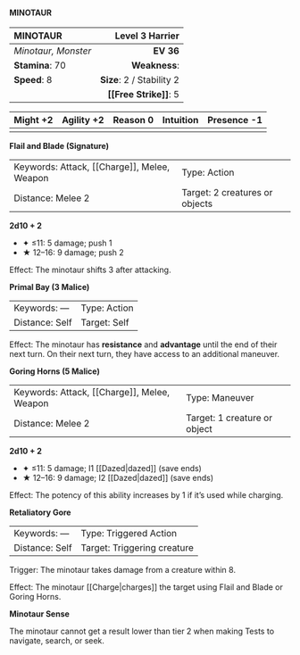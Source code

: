 #### MINOTAUR

| MINOTAUR            |       **Level 3 Harrier** |
| :------------------ | ------------------------: |
| *Minotaur, Monster* |                 **EV 36** |
| **Stamina**: 70     |             **Weakness**: |
| **Speed**: 8        | **Size**: 2 / Stability 2 |
|                     |    **[[Free Strike]]**: 5 |

| **Might** +2 | **Agility** +2 | **Reason** 0 | **Intuition** | **Presence** -1 |
| ------------ | -------------- | ------------ | ------------- | --------------- |
|              |                |              |               |                 |

**Flail and Blade (Signature)**

|                                             |                                |
| :------------------------------------------ | :----------------------------- |
| Keywords: Attack, [[Charge]], Melee, Weapon | Type: Action                   |
| Distance: Melee 2                           | Target: 2 creatures or objects |

**2d10 + 2**

- ✦ ≤11: 5 damage; push 1
- ★ 12–16: 9 damage; push 2

Effect: The minotaur shifts 3 after attacking.

**Primal Bay (3 Malice)**

|                |              |
| :------------- | :----------- |
| Keywords: —    | Type: Action |
| Distance: Self | Target: Self |

Effect: The minotaur has **resistance** and **advantage** until the end of their next turn. On their next turn, they have access to an additional maneuver.

**Goring Horns (5 Malice)**

|                                             |                              |
| :------------------------------------------ | :--------------------------- |
| Keywords: Attack, [[Charge]], Melee, Weapon | Type: Maneuver               |
| Distance: Melee 2                           | Target: 1 creature or object |

**2d10 + 2**

- ✦ ≤11: 5 damage; I1 [[Dazed|dazed]] (save ends)
- ★ 12–16: 9 damage; I2 [[Dazed|dazed]] (save ends)

Effect: The potency of this ability increases by 1 if it’s used while charging.

**Retaliatory Gore**

|                |                             |
| :------------- | :-------------------------- |
| Keywords: —    | Type: Triggered Action      |
| Distance: Self | Target: Triggering creature |

Trigger: The minotaur takes damage from a creature within 8.

Effect: The minotaur [[Charge|charges]] the target using Flail and Blade or Goring Horns.

**Minotaur Sense**

The minotaur cannot get a result lower than tier 2 when making Tests to navigate, search, or seek.
